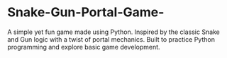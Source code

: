 # Snake-Gun-Portal-Game-
A simple yet fun game made using Python. Inspired by the classic Snake and Gun logic with a twist of portal mechanics. Built to practice Python programming and explore basic game development.

